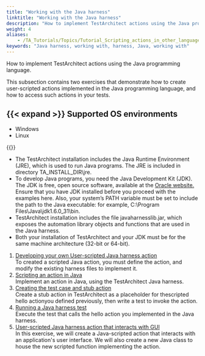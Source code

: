 ```yaml
--- 
title: "Working with the Java harness"
linktitle: "Working with the Java harness"
description: "How to implement TestArchitect actions using the Java programming language."
weight: 4
aliases: 
    - /TA_Tutorials/Topics/Tutorial_Scripting_actions_in_other_languages_java.html
keywords: "Java harness, working with, harness, Java, working with"
---
```


How to implement TestArchitect actions using the Java programming language.

This subsection contains two exercises that demonstrate how to create user-scripted actions implemented in the Java programming language, and how to access such actions in your tests.

## {{< expand >}} Supported OS environments

-   Windows
-   Linux

{{<note>}}

-   The TestArchitect installation includes the Java Runtime Environment \(JRE\), which is used to run Java programs. The JRE is included in directory TA\_INSTALL\_DIR\\jre.
-   To develop Java programs, you need the Java Development Kit \(JDK\). The JDK is free, open source software, available at the [Oracle website.](http://www.oracle.com/technetwork/java/javase/downloads/index.html) Ensure that you have JDK installed before you proceed with the examples here. Also, your system’s PATH variable must be set to include the path to the Java executable: for example, C:\\Program Files\\Java\\jdk1.6.0\_31\\bin.
-   TestArchitect installation includes the file javaharnesslib.jar, which exposes the automation library objects and functions that are used in the Java harness.
-   Both your installation of TestArchitect and your JDK must be for the same machine architecture \(32-bit or 64-bit\).

1.  [Developing your own User-scripted Java harness action](/testarchitect-tutorial/part-3-extending-testarchitect/lesson-8-using-an-automation-harness/working-with-the-java-harness/developing-your-own-user-scripted-java-harness-action)  
 To created a scripted Java action, you must define the action, and modify the existing harness files to implement it.
2.  [Scripting an action in Java](/testarchitect-tutorial/part-3-extending-testarchitect/lesson-8-using-an-automation-harness/working-with-the-java-harness/scripting-an-action-in-java)  
Implement an action in Java, using the TestArchitect Java harness.
3.  [Creating the test case and stub action](/testarchitect-tutorial/part-3-extending-testarchitect/lesson-8-using-an-automation-harness/working-with-the-java-harness/creating-the-test-case-and-stub-action)  
Create a stub action in TestArchitect as a placeholder for thescripted hello actionyou defined previously, then write a test to invoke the action.
4.  [Running a Java harness test](/testarchitect-tutorial/part-3-extending-testarchitect/lesson-8-using-an-automation-harness/working-with-the-java-harness/running-a-java-harness-test)  
 Execute the test that calls the hello action you implemented in the Java harness.
5.  [User-scripted Java harness action that interacts with GUI](/testarchitect-tutorial/part-3-extending-testarchitect/lesson-8-using-an-automation-harness/working-with-the-java-harness/user-scripted-java-harness-action-that-interacts-with-gui/)  
 In this exercise, we will create a Java-scripted action that interacts with an application's user interface. We will also create a new Java class to house the new scripted function implementing the action.




